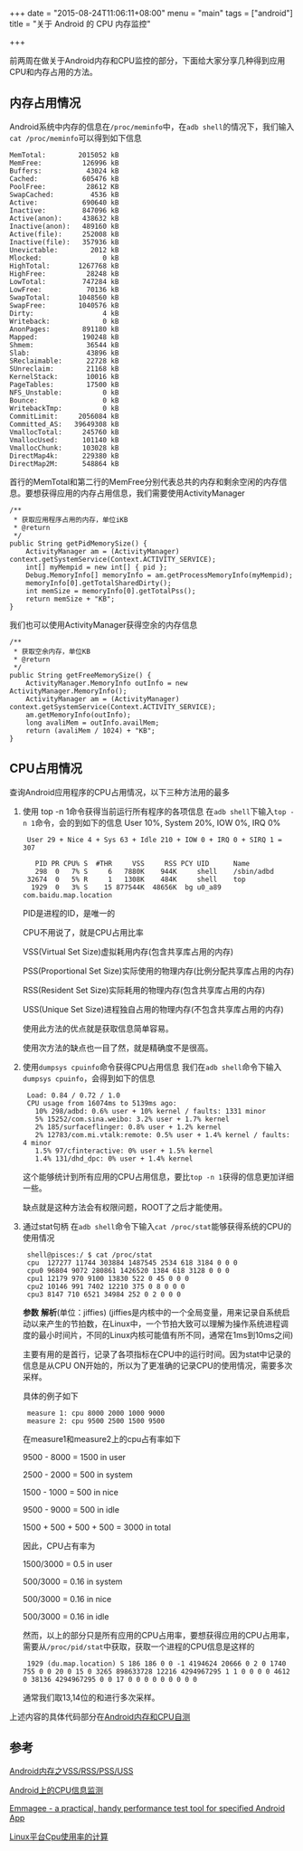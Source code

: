 +++
date = "2015-08-24T11:06:11+08:00"
menu = "main"
tags = ["android"]
title = "关于 Android 的 CPU 内存监控"

+++

前两周在做关于Android内存和CPU监控的部分，下面给大家分享几种得到应用CPU和内存占用的方法。

内存占用情况
------

Android系统中内存的信息在`/proc/meminfo`中，在`adb shell`的情况下，我们输入`cat /proc/meminfo`可以得到如下信息

    MemTotal:        2015052 kB
    MemFree:          126996 kB
    Buffers:           43024 kB
    Cached:           605476 kB
    PoolFree:          28612 KB
    SwapCached:         4536 kB
    Active:           690640 kB
    Inactive:         847096 kB
    Active(anon):     438632 kB
    Inactive(anon):   489160 kB
    Active(file):     252008 kB
    Inactive(file):   357936 kB
    Unevictable:        2012 kB
    Mlocked:               0 kB
    HighTotal:       1267768 kB
    HighFree:          28248 kB
    LowTotal:         747284 kB
    LowFree:           70136 kB
    SwapTotal:       1048560 kB
    SwapFree:        1040576 kB
    Dirty:                 4 kB
    Writeback:             0 kB
    AnonPages:        891180 kB
    Mapped:           190248 kB
    Shmem:             36544 kB
    Slab:              43896 kB
    SReclaimable:      22728 kB
    SUnreclaim:        21168 kB
    KernelStack:       10016 kB
    PageTables:        17500 kB
    NFS_Unstable:          0 kB
    Bounce:                0 kB
    WritebackTmp:          0 kB
    CommitLimit:     2056084 kB
    Committed_AS:   39649308 kB
    VmallocTotal:     245760 kB
    VmallocUsed:      101140 kB
    VmallocChunk:     103028 kB
    DirectMap4k:      229380 kB
    DirectMap2M:      548864 kB

首行的MemTotal和第二行的MemFree分别代表总共的内存和剩余空闲的内存信息。要想获得应用的内存占用信息，我们需要使用ActivityManager

	/**
     * 获取应用程序占用的内存，单位iKB
     * @return
     */
    public String getPidMemorySize() {
        ActivityManager am = (ActivityManager) context.getSystemService(Context.ACTIVITY_SERVICE);
        int[] myMempid = new int[] { pid };
        Debug.MemoryInfo[] memoryInfo = am.getProcessMemoryInfo(myMempid);
        memoryInfo[0].getTotalSharedDirty();
        int memSize = memoryInfo[0].getTotalPss();
        return memSize + "KB";
    }

我们也可以使用ActivityManager获得空余的内存信息

	/**
     * 获取空余内存，单位KB
     * @return
     */
    public String getFreeMemorySize() {
        ActivityManager.MemoryInfo outInfo = new ActivityManager.MemoryInfo();
        ActivityManager am = (ActivityManager) context.getSystemService(Context.ACTIVITY_SERVICE);
        am.getMemoryInfo(outInfo);
        long avaliMem = outInfo.availMem;
        return (avaliMem / 1024) + "KB";
    }

CPU占用情况
---------

查询Android应用程序的CPU占用情况，以下三种方法用的最多

1. 使用 top -n 1命令获得当前运行所有程序的各项信息
    在`adb shell`下输入`top -n 1`命令，会的到如下的信息
    User 10%, System 20%, IOW 0%, IRQ 0%
    
        User 29 + Nice 4 + Sys 63 + Idle 210 + IOW 0 + IRQ 0 + SIRQ 1 = 307

          PID PR CPU% S  #THR     VSS     RSS PCY UID      Name
          298  0   7% S     6   7880K    944K     shell    /sbin/adbd
        32674  0   5% R     1   1308K    484K     shell    top
         1929  0   3% S    15 877544K  48656K  bg u0_a89   com.baidu.map.location
         
    PID是进程的ID，是唯一的
    
    CPU不用说了，就是CPU占用比率
    
    VSS(Virtual Set Size)虚拟耗用内存(包含共享库占用的内存)
    
    PSS(Proportional Set Size)实际使用的物理内存(比例分配共享库占用的内存)
    
    RSS(Resident Set Size)实际耗用的物理内存(包含共享库占用的内存)
    
    USS(Unique Set Size)进程独自占用的物理内存(不包含共享库占用的内存)
    
    使用此方法的优点就是获取信息简单容易。
    
    使用次方法的缺点也一目了然，就是精确度不是很高。

2. 使用`dumpsys cpuinfo`命令获得CPU占用信息
	我们在`adb shell`命令下输入`dumpsys cpuinfo`，会得到如下的信息
    
    	Load: 0.84 / 0.72 / 1.0
        CPU usage from 16074ms to 5139ms ago:
          10% 298/adbd: 0.6% user + 10% kernel / faults: 1331 minor
          5% 15252/com.sina.weibo: 3.2% user + 1.7% kernel
          2% 185/surfaceflinger: 0.8% user + 1.2% kernel
          2% 12783/com.mi.vtalk:remote: 0.5% user + 1.4% kernel / faults: 4 minor
          1.5% 97/cfinteractive: 0% user + 1.5% kernel
          1.4% 131/dhd_dpc: 0% user + 1.4% kernel
        
    这个能够统计到所有应用的CPU占用信息，要比`top -n 1`获得的信息更加详细一些。
    
    缺点就是这种方法会有权限问题，ROOT了之后才能使用。
    
3. 通过stat句柄
	在`adb shell`命令下输入`cat /proc/stat`能够获得系统的CPU的使用情况
    
        shell@pisces:/ $ cat /proc/stat
        cpu  127277 11744 303884 1487545 2534 618 3184 0 0 0
        cpu0 96804 9072 280861 1426520 1384 618 3128 0 0 0
        cpu1 12179 970 9100 13830 522 0 45 0 0 0
        cpu2 10146 991 7402 12210 375 0 8 0 0 0
        cpu3 8147 710 6521 34984 252 0 2 0 0 0
		
    **参数**  **解析**(单位：jiffies)
    (jiffies是内核中的一个全局变量，用来记录自系统启动以来产生的节拍数，在Linux中，一个节拍大致可以理解为操作系统进程调度的最小时间片，不同的Linux内核可能值有所不同，通常在1ms到10ms之间)
    
    主要有用的是首行，记录了各项指标在CPU中的运行时间。因为stat中记录的信息是从CPU ON开始的，所以为了更准确的记录CPU的使用情况，需要多次采样。
    
    具体的例子如下
    
        measure 1: cpu 8000 2000 1000 9000
        measure 2: cpu 9500 2500 1500 9500
        
	在measure1和measure2上的cpu占有率如下
    
    9500 - 8000 = 1500 in user
    
    2500 - 2000 = 500 in system
    
    1500 - 1000 = 500 in nice
    
    9500 - 9000 = 500 in idle

    1500 + 500 + 500 + 500 = 3000 in total
    
    因此，CPU占有率为
    
    1500/3000 = 0.5 in user
    
    500/3000 = 0.16 in system
    
    500/3000 = 0.16 in nice
    
    500/3000 = 0.16 in idle
    
    然而，以上的部分只是所有应用的CPU占用率，要想获得应用的CPU占用率，需要从`/proc/pid/stat`中获取，获取一个进程的CPU信息是这样的
    	
        1929 (du.map.location) S 186 186 0 0 -1 4194624 20666 0 2 0 1740 755 0 0 20 0 15 0 3265 898633728 12216 4294967295 1 1 0 0 0 0 4612 0 38136 4294967295 0 0 17 0 0 0 0 0 0 0 0 0
        
    通常我们取13,14位的和进行多次采样。
    

上述内容的具体代码部分在[Android内存和CPU自测](https://github.com/MaybeMercy/CPU-Memory-Monitor)


参考
---

[Android内存之VSS/RSS/PSS/USS](http://hubingforever.blog.163.com/blog/static/17104057920114411313717/)

[Android上的CPU信息监测](http://my.oschina.net/u/229093/blog/261191)

[Emmagee - a practical, handy performance test tool for specified Android App](https://github.com/NetEase/Emmagee)

[Linux平台Cpu使用率的计算](http://www.blogjava.net/fjzag/articles/317773.html)


